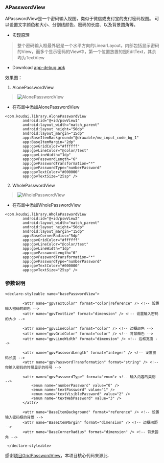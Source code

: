 ### APasswordView
APasswordView是一个密码输入视图，类似于微信或支付宝的支付密码视图。
可以设置文字颜色和大小、分割线颜色、密码的长度、以及背景圆角等。

* 实现原理
> 整个密码输入框最外层是一个水平方向的LinearLayout，内部包括显示密码的View，而多个显示密码的View中，第一个位置放置的是EditText，其余均为TextView

* Download [app-debug.apk](http://ovsv7o62g.bkt.clouddn.com/app-debug.apk) 

效果图：
1. AlonePasswordView

> ![AlonePasswordView](http://ovsv7o62g.bkt.clouddn.com/098CEA0770BA23322CE7E64455B60177.png)

* 在布局中添加AlonePasswordView
```
<com.koudai.library.AlonePasswordView
        android:id="@+id/pswView1"
        android:layout_width="match_parent"
        android:layout_height="50dp"
        android:layout_margin="15dp"
        app:BaseItemBackground="@drawable/mw_input_code_bg_1"
        app:BaseItemMargin="2dp"
        app:gpvGridColor="#ffffff"
        app:gpvLineColor="@color/test"
        app:gpvLineWidth="1dp"
        app:gpvPasswordLength="6"
        app:gpvPasswordTransformation="*"
        app:gpvPasswordType="numberPassword"
        app:gpvTextColor="#000000"
        app:gpvTextSize="25sp" />
```        
2. WholePasswordView
> ![WholePasswordView](http://ovsv7o62g.bkt.clouddn.com/4FEADB1D76A9D18ADB27E44CB23F7E92.png)
* 在布局中添加WholePasswordView
```
<com.koudai.library.WholePasswordView
        android:id="@+id/pswView2"
        android:layout_width="match_parent"
        android:layout_height="50dp"
        android:layout_margin="15dp"
        app:BaseCornerRadius="5dp"
        app:gpvGridColor="#ffffff"
        app:gpvLineColor="@color/test"
        app:gpvLineWidth="1dp"
        app:gpvPasswordLength="6"
        app:gpvPasswordTransformation="*"
        app:gpvPasswordType="numberPassword"
        app:gpvTextColor="#000000"
        app:gpvTextSize="25sp" />
```
### 参数说明
```
<declare-styleable name="basePasswordView">

        <attr name="gpvTextColor" format="color|reference" /> <!-- 设置输入密码的颜色 -->
        <attr name="gpvTextSize" format="dimension" /> <!-- 设置输入密码的大小 -->

        <attr name="gpvLineColor" format="color" /> <!-- 边框颜色 -->
        <attr name="gpvGridColor" format="color" /> <!-- 背景顔色 -->
        <attr name="gpvLineWidth" format="dimension" /> <!-- 边框宽度 -->

        <attr name="gpvPasswordLength" format="integer" /> <!-- 设置密码长度 -->
        <attr name="gpvPasswordTransformation" format="string" /> <!-- 你输入密码的时候显示的符号 -->

        <attr name="gpvPasswordType" format="enum"> <!-- 输入内容的类别 -->
            <enum name="numberPassword" value="0" />
            <enum name="textPassword" value="1" />
            <enum name="textVisiblePassword" value="2" />
            <enum name="textWebPassword" value="3" />
        </attr>

        <attr name="BaseItemBackground" format="reference" /> <!-- 设置输入密码框的背景 -->
        <attr name="BaseItemMargin" format="dimension" /> <!-- 边框间距 -->
        <attr name="BaseCornerRadius" format="dimension" /> <!-- 背景圆角 -->

 </declare-styleable>
 ```           

感谢[项目GridPasswordView](https://github.com/Jungerr/GridPasswordView)，本项目核心代码来源此.